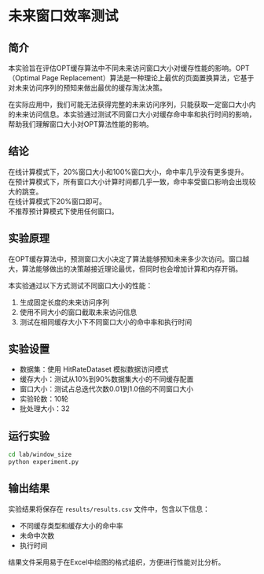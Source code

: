 # 未来窗口效率测试

## 简介

本实验旨在评估OPT缓存算法中不同未来访问窗口大小对缓存性能的影响。OPT（Optimal Page Replacement）算法是一种理论上最优的页面置换算法，它基于对未来访问序列的预知来做出最优的缓存淘汰决策。

在实际应用中，我们可能无法获得完整的未来访问序列，只能获取一定窗口大小内的未来访问信息。本实验通过测试不同窗口大小对缓存命中率和执行时间的影响，帮助我们理解窗口大小对OPT算法性能的影响。

## 结论
在线计算模式下，20%窗口大小和100%窗口大小，命中率几乎没有更多提升。  
在预计算模式下，所有窗口大小计算时间都几乎一致，命中率受窗口影响会出现较大的跳变。  
在线计算模式下20%窗口即可。  
不推荐预计算模式下使用任何窗口。  

## 实验原理

在OPT缓存算法中，预测窗口大小决定了算法能够预知未来多少次访问。窗口越大，算法能够做出的决策越接近理论最优，但同时也会增加计算和内存开销。

本实验通过以下方式测试不同窗口大小的性能：
1. 生成固定长度的未来访问序列
2. 使用不同大小的窗口截取未来访问信息
3. 测试在相同缓存大小下不同窗口大小的命中率和执行时间

## 实验设置

- 数据集：使用 HitRateDataset 模拟数据访问模式
- 缓存大小：测试从10%到90%数据集大小的不同缓存配置
- 窗口大小：测试占总迭代次数0.01到1.0倍的不同窗口大小
- 实验轮数：10轮
- 批处理大小：32

## 运行实验

```bash
cd lab/window_size
python experiment.py
```

## 输出结果

实验结果将保存在 `results/results.csv` 文件中，包含以下信息：
- 不同缓存类型和缓存大小的命中率
- 未命中次数
- 执行时间

结果文件采用易于在Excel中绘图的格式组织，方便进行性能对比分析。
